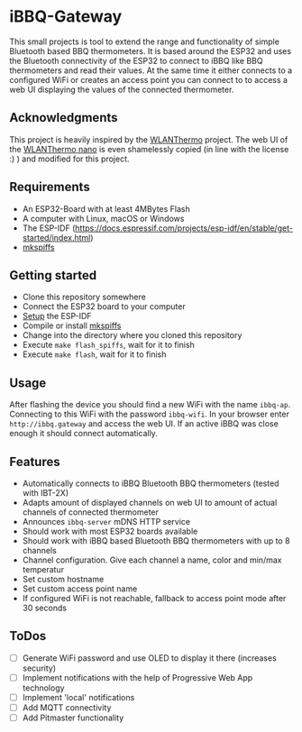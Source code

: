 # iBBQ-Gateway

This small projects is tool to extend the range and functionality of simple Bluetooth based BBQ thermometers. It is based
around the ESP32 and uses the Bluetooth connectivity of the ESP32 to connect to iBBQ like BBQ thermometers and read their
values. At the same time it either connects to a configured WiFi or creates an access point you can connect to to access
a web UI displaying the values of the connected thermometer.

## Acknowledgments

This project is heavily inspired by the [WLANThermo](https://wlanthermo.de/) project. The web UI of the
[WLANThermo nano](https://github.com/WLANThermo-nano/WLANThermo_nano_Software) is even shamelessly copied
(in line with the license :) ) and modified for this project.

## Requirements

* An ESP32-Board with at least 4MBytes Flash
* A computer with Linux, macOS or Windows
* The ESP-IDF (https://docs.espressif.com/projects/esp-idf/en/stable/get-started/index.html)
* [mkspiffs](https://github.com/igrr/mkspiffs)

## Getting started

* Clone this repository somewhere
* Connect the ESP32 board to your computer
* [Setup](https://docs.espressif.com/projects/esp-idf/en/stable/get-started/index.html) the ESP-IDF 
* Compile or install [mkspiffs](https://github.com/igrr/mkspiffs)
* Change into the directory where you cloned this repository
* Execute `make flash_spiffs`, wait for it to finish
* Execute `make flash`, wait for it to finish

## Usage

After flashing the device you should find a new WiFi with the name `ibbq-ap`. Connecting to this WiFi with the
password `ibbq-wifi`. In your browser enter `http://ibbq.gateway` and access the web UI. If an active iBBQ was close
enough it should connect automatically.

## Features

* Automatically connects to iBBQ Bluetooth BBQ thermometers (tested with IBT-2X)
* Adapts amount of displayed channels on web UI to amount of actual channels of connected thermometer
* Announces `ibbq-server` mDNS HTTP service
* Should work with most ESP32 boards available
* Should work with iBBQ based Bluetooth BBQ thermometers with up to 8 channels
* Channel configuration. Give each channel a name, color and min/max temperatur
* Set custom hostname
* Set custom access point name
* If configured WiFi is not reachable, fallback to access point mode after 30 seconds

## ToDos

* [ ] Generate WiFi password and use OLED to display it there (increases security)
* [ ] Implement notifications with the help of Progressive Web App technology
* [ ] Implement 'local' notifications
* [ ] Add MQTT connectivity
* [ ] Add Pitmaster functionality
